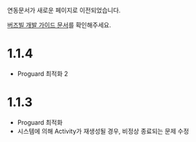 연동문서가 새로운 페이지로 이전되었습니다.

[버즈빌 개발 가이드 문서](https://buzzvil.atlassian.net/wiki/spaces/BDG/pages/404422805/3.+AOS+SDK)를 확인해주세요.


# 1.1.4
* Proguard 최적화 2

# 1.1.3
* Proguard 최적화
* 시스템에 의해 Activity가 재생성될 경우, 비정상 종료되는 문제 수정

